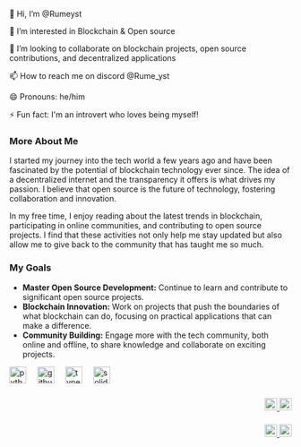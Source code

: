 👋 Hi, I’m @Rumeyst

👀 I’m interested in Blockchain & Open source

💞️ I’m looking to collaborate on blockchain projects, open source contributions, and decentralized applications

📫 How to reach me on discord @Rume_yst

😄 Pronouns: he/him

⚡ Fun fact:  I'm an introvert who loves being myself!


### More About Me

I started my journey into the tech world a few years ago and have been fascinated by the potential of blockchain technology ever since. The idea of a decentralized internet and the transparency it offers is what drives my passion. I believe that open source is the future of technology, fostering collaboration and innovation.

In my free time, I enjoy reading about the latest trends in blockchain, participating in online communities, and contributing to open source projects. I find that these activities not only help me stay updated but also allow me to give back to the community that has taught me so much.

### My Goals

- **Master Open Source Development:** Continue to learn and contribute to significant open source projects.
- **Blockchain Innovation:** Work on projects that push the boundaries of what blockchain can do, focusing on practical applications that can make a difference.
- **Community Building:** Engage more with the tech community, both online and offline, to share knowledge and collaborate on exciting projects.

 <div align="left">
  <img src="https://cdn.jsdelivr.net/gh/devicons/devicon/icons/python/python-original.svg" height="30" alt="python logo"  />
  <img width="12" />
  <img src="https://skillicons.dev/icons?i=github" height="30" alt="github logo"  />
  <img width="12" />
  <img src="https://cdn.jsdelivr.net/gh/devicons/devicon/icons/typescript/typescript-original.svg" height="30" alt="typescript logo"  />
  <img width="12" />
  <img src="https://cdn.jsdelivr.net/gh/devicons/devicon/icons/solidity/solidity-original.svg" height="30" alt="solidity logo"  />
</div>

###

<div align="right">
  <a href="https://discordapp.com/users/1161392024994459829" target="_blank">
    <img src="https://img.shields.io/static/v1?message=Discord&logo=discord&label=&color=7289DA&logoColor=white&labelColor=&style=for-the-badge" height="22" alt="discord logo"  />
  </a>
  <a href="mailto:mysticrunk@gmail.com" target="_blank">
    <img src="https://img.shields.io/static/v1?message=Gmail&logo=gmail&label=&color=D14836&logoColor=white&labelColor=&style=for-the-badge" height="22" alt="gmail logo"  />
  </a>
</div>

###

<div align="right">
  <a href="https://discordapp.com/users/1161392024994459829" target="_blank">
    <img src="https://img.shields.io/static/v1?message=Discord&logo=discord&label=&color=7289DA&logoColor=white&labelColor=&style=for-the-badge" height="22" alt="discord logo"  />
  </a>
  <a href="mysticrunk@gmail.com" target="_blank">
    <img src="https://img.shields.io/static/v1?message=Gmail&logo=gmail&label=&color=D14836&logoColor=white&labelColor=&style=for-the-badge" height="22" alt="gmail logo"  />
  </a>
</div>

###
